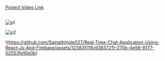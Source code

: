 [Project Video Link ](https://drive.google.com/file/d/1WTHC47VB9n5TQCH3qosm8RkFrVDXuzso/view?usp=drive_link)
<br>
<br>

![p1](https://github.com/SainathIngle027/Real-Time-Chat-Application-Using-React-Js-And-Firebase/assets/123835116/1e0fe6f8-d5b9-47de-a856-291784a73178)

![p2](https://github.com/SainathIngle027/Real-Time-Chat-Application-Using-React-Js-And-Firebase/assets/123835116/10a62502-89ee-435c-a966-4921ff991e8a)

!(https://github.com/SainathIngle027/Real-Time-Chat-Application-Using-React-Js-And-Firebase/assets/123835116/d3837211-270b-4e56-8177-02553fe10e0b)
